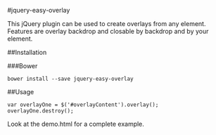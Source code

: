 #jquery-easy-overlay

This jQuery plugin can be used to create overlays from any element.
Features are overlay backdrop and closable by backdrop and by your element.

##Installation

###Bower

`bower install --save jquery-easy-overlay`


##Usage

```
var overlayOne = $('#overlayContent').overlay();
overlayOne.destroy();
```
Look at the demo.html for a complete example.